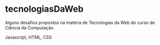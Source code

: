 # tecnologiasDaWeb

Alguns desafios propostos na matéria de Tecnologias da Web do curso de Ciência da Computação.

Javascript, HTML, CSS

